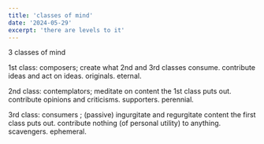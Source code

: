 ```yaml
---
title: 'classes of mind'
date: '2024-05-29'
excerpt: 'there are levels to it'
---
```

3 classes of mind

1st class: composers; create what 2nd and 3rd classes consume. contribute ideas and act on ideas. originals. eternal.

2nd class: contemplators; meditate on content the 1st class puts out. contribute opinions and criticisms. supporters. perennial.

3rd class: consumers ; (passive) ingurgitate and regurgitate content the first class puts out. contribute nothing (of personal utility) to anything. scavengers. ephemeral.

